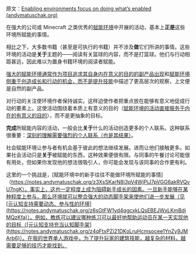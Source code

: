原文：[Enabling environments focus on doing what’s enabled (andymatuschak.org)](https://notes.andymatuschak.org/z6tuZZKaNeLM7c9jPZwNVGURGTuXLy8jesv5i)

在强大的公司或 Minecraft 之类优秀的[赋能环境](https://notes.andymatuschak.org/z3DaBP4vN1dutjUgrk3jbEeNxScccvDCxDgXe)中开展的活动，基本上**正是**这些环境所赋能的事情。

相比之下，大多数书籍（甚至是可执行的书籍）并不涉及**做**它们所讲的事情。这些环境的活动是**关于**主题的——阅读有关篮球的内容，而不是打篮球。他们与行动相距甚远，因此难以为置身书籍环境的阅读者赋能。

[强大的赋能环境通常作为项目追求其自身内在意义的目的的副产品出现](https://notes.andymatuschak.org/z4N6d29XL2PZXCa64HPcxA64RGWDb6Cagc1gs)和[赋能环境侧重于创造成长和行动的机会，而不是提升技能](https://notes.andymatuschak.org/z5th5bWm6VhB6PPbYB97gUKMdnaZe5atntRza)中描述了更高层次的观察，上文便是自然的副产品。

对行动的关注使环境作者保持诚实。这样迫使作者把重点放在能够有意义地促成行动的要素上。这使活动围绕着本质上有意义的目的（[赋能环境的活动直接服务于内在的有意义的目的](https://notes.andymatuschak.org/z7wh92mfgXNTLk8AhaaLxsViQuzqGY5cV56Vm)），而不是更抽象的目标。

**完成**所赋能内容的活动，一般会比**关于**什么的活动创造更多的个人联系。这种联系很重要：[深刻的理解需要强烈的个人联系（也是其结果）](https://notes.andymatuschak.org/z5gCpoFJJThDFHK1a7Vv3ssxF3kkjeRaTrJHK)。

社会赋能环境让参与者有机会基于彼此的想法继续发展。进而让他们接触更多。如果社会活动只是**关于**被赋能的东西，这种效果便很有限。与同事的午餐讨论可能很有用处，但如果你发现他的想法很吸引人，你可能会发现与该同事的合作更有利。

这里的一个挑战是，[赋能环境中的新手往往不能做环境所赋能的事情]（https://notes.andymatuschak.org/z3XsSKarN8i3pV4WjPiJ7pVGG6akRVQvU7ngK）。事实上，这也一定程度上成为阻碍新手成长的因素。一旦新手能够在某种程度上参与，那么环境就可以整合强大的动态脚手架来使他们进一步发展（见[元认知支持需要动态、参与性的环境](https://notes.andymatuschak.org/z6sGtFW1yd4qgcxkLQsEBEJWxLKmBdjMQzKfa)）。例如，教练可以建议哪种练习可以最好地帮助运动员在某一天实现他的目标（[元认知支持充当认知脚手架](https://notes.andymatuschak.org/z4qFtxPZi21DKoLruHcmsocee1YnZy9JMArb6)）。在我的世界单人游戏中，为了提升玩家的建筑技能，越复杂的材料，越需要足够的技巧才能找到。